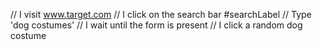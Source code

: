 // I visit www.target.com
// I click on the search bar #searchLabel
// Type 'dog costumes'
// I wait until the form is present
// I click a random dog costume
